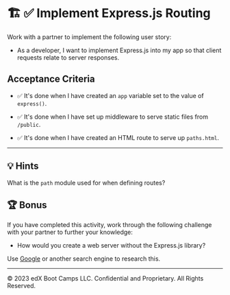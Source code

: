 # 🏗️ ✅ Implement Express.js Routing

Work with a partner to implement the following user story:

* As a developer, I want to implement Express.js into my app so that client requests relate to server responses. 

## Acceptance Criteria

* ✅ It's done when I have created an `app` variable set to the value of `express()`.

* ✅ It's done when I have set up middleware to serve static files from `/public`.

* ✅ It's done when I have created an HTML route to serve up `paths.html`.

---

## 💡 Hints

What is the `path` module used for when defining routes?

## 🏆 Bonus

If you have completed this activity, work through the following challenge with your partner to further your knowledge:

* How would you create a web server without the Express.js library?

Use [Google](https://www.google.com) or another search engine to research this.

---
© 2023 edX Boot Camps LLC. Confidential and Proprietary. All Rights Reserved.
